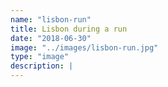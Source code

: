 ```yaml
---
name: "lisbon-run"
title: Lisbon during a run
date: "2018-06-30"
image: "../images/lisbon-run.jpg"
type: "image"
description: |
---
```

